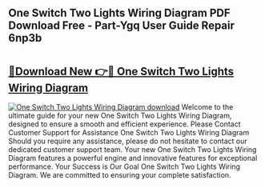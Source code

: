 ## One Switch Two Lights Wiring Diagram PDF Download Free - Part-Ygq User Guide Repair 6np3b

# <h2><a href="http://dfq9yh.blite.top/?on=One+Switch+Two+Lights+Wiring+Diagram">🔗Download New 👉🔴 One Switch Two Lights Wiring Diagram</a></h2>

[![One Switch Two Lights Wiring Diagram download](https://i.imgur.com/lujVjoI.png)](http://dfq9yh.blite.top/?on=One+Switch+Two+Lights+Wiring+Diagram)
Welcome to the ultimate guide for your new One Switch Two Lights Wiring Diagram, designed to ensure a smooth and efficient experience. Please Contact Customer Support for Assistance One Switch Two Lights Wiring Diagram Should you require any assistance, please do not hesitate to contact our dedicated customer support team. Your new One Switch Two Lights Wiring Diagram features a powerful engine and innovative features for exceptional performance. Your Success is Our Goal One Switch Two Lights Wiring Diagram. We are committed to ensuring your complete satisfaction.
